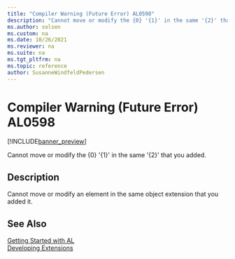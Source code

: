 ```yaml
---
title: "Compiler Warning (Future Error) AL0598"
description: "Cannot move or modify the {0} '{1}' in the same '{2}' that you added."
ms.author: solsen
ms.custom: na
ms.date: 10/26/2021
ms.reviewer: na
ms.suite: na
ms.tgt_pltfrm: na
ms.topic: reference
author: SusanneWindfeldPedersen
---
```

[//]: # (START>DO_NOT_EDIT)
[//]: # (IMPORTANT:Do not edit any of the content between here and the END>DO_NOT_EDIT.)
[//]: # (Any modifications should be made in the .xml files in the ModernDev repo.)
# Compiler Warning (Future Error) AL0598

[!INCLUDE[banner_preview](../includes/banner_preview.md)]

Cannot move or modify the {0} '{1}' in the same '{2}' that you added.

## Description
Cannot move or modify an element in the same object extension that you added it.  

[//]: # (IMPORTANT: END>DO_NOT_EDIT)
## See Also  
[Getting Started with AL](../devenv-get-started.md)  
[Developing Extensions](../devenv-dev-overview.md)  